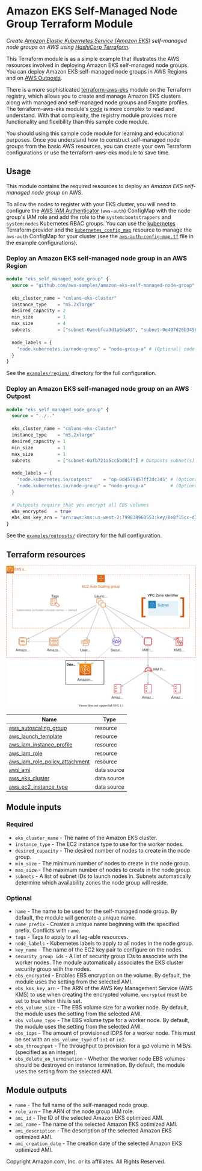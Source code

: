 # Amazon EKS Self-Managed Node Group Terraform Module

*Create [Amazon Elastic Kubernetes Service (Amazon EKS)](https://aws.amazon.com/eks) self-managed node groups on AWS using [HashiCorp Terraform](https://www.hashicorp.com/products/terraform).*

This Terraform module is as a simple example that illustrates the AWS resources involved in deploying Amazon EKS self-managed node groups. You can deploy Amazon EKS self-managed node groups in AWS Regions and on [AWS Outposts](https://aws.amazon.com/outposts/).

There is a more sophisticated [terraform-aws-eks](https://registry.terraform.io/modules/terraform-aws-modules/eks/aws) module on the Terraform registry, which allows you to create and manage Amazon EKS clusters along with managed and self-managed node groups and Fargate profiles. The terraform-aws-eks module's [code](https://github.com/terraform-aws-modules/terraform-aws-eks) is more complex to read and understand. With that complexity, the registry module provides more functionality and flexibility than this sample code module.

You should using this sample code module for learning and educational purposes. Once you understand how to construct self-managed node groups from the basic AWS resources, you can create your own Terraform configurations or use the terraform-aws-eks module to save time.

## Usage

This module contains the required resources to deploy an *Amazon EKS self-managed node group* on AWS.

To allow the nodes to register with your EKS cluster, you will need to configure the [AWS IAM Authenticator](https://github.com/kubernetes-sigs/aws-iam-authenticator) (`aws-auth`) ConfigMap with the node group's IAM role and add the role to the `system:bootstrappers` and `system:nodes` Kubernetes RBAC groups. You can use the [kubernetes]() Terraform provider and the [`kubernetes_config_map`]() resource to manage the `aws-auth` ConfigMap for your cluster (see the [`aws-auth-config-map.tf`]() file in the example configurations).

### Deploy an Amazon EKS self-managed node group in an AWS Region

```terraform
module "eks_self_managed_node_group" {
  source = "github.com/aws-samples/amazon-eks-self-managed-node-group"

  eks_cluster_name = "cmluns-eks-cluster"
  instance_type    = "m5.2xlarge"
  desired_capacity = 2
  min_size         = 1
  max_size         = 4
  subnets          = ["subnet-0aeebfca3d1a6da83", "subnet-0e407d26b34566b16"] # Region subnet(s)

  node_labels = {
    "node.kubernetes.io/node-group" = "node-group-a" # (Optional) node-group name label
  }
}
```

See the [`examples/region/`](./examples/region/) directory for the full configuration.

### Deploy an Amazon EKS self-managed node group on an AWS Outpost

```terraform
module "eks_self_managed_node_group" {
  source = "../.."

  eks_cluster_name = "cmluns-eks-cluster"
  instance_type    = "m5.2xlarge"
  desired_capacity = 1
  min_size         = 1
  max_size         = 1
  subnets          = ["subnet-0afb721a5cc5bd01f"] # Outposts subnet(s)

  node_labels = {
    "node.kubernetes.io/outpost"    = "op-0d4579457ff2dc345" # (Optional) Outpost ID label
    "node.kubernetes.io/node-group" = "node-group-a"         # (Optional) node-group name label
  }

  # Outposts require that you encrypt all EBS volumes
  ebs_encrypted   = true
  ebs_kms_key_arn = "arn:aws:kms:us-west-2:799838960553:key/0e8f15cc-d3fc-4da4-ae03-5fadf45cc0fb"
}
```

See the [`examples/outposts/`](./examples/outposts) directory for the full configuration.

## Terraform resources

![anatomy of an EKS self-managed node group](./diagrams/amazon-eks-self-managed-node-group.svg)

| Name                                                                                                                                     | Type        |
| ---------------------------------------------------------------------------------------------------------------------------------------- | ----------- |
| [aws_autoscaling_group](https://registry.terraform.io/providers/hashicorp/aws/latest/docs/resources/autoscaling_group)                   | resource    |
| [aws_launch_template](https://registry.terraform.io/providers/hashicorp/aws/latest/docs/resources/launch_template)                       | resource    |
| [aws_iam_instance_profile](https://registry.terraform.io/providers/hashicorp/aws/latest/docs/resources/iam_instance_profile)             | resource    |
| [aws_iam_role](https://registry.terraform.io/providers/hashicorp/aws/latest/docs/resources/iam_role)                                     | resource    |
| [aws_iam_role_policy_attachment](https://registry.terraform.io/providers/hashicorp/aws/latest/docs/resources/iam_role_policy_attachment) | resource    |
| [aws_ami](https://registry.terraform.io/providers/hashicorp/aws/latest/docs/data-sources/ami)                                            | data source |
| [aws_eks_cluster](https://registry.terraform.io/providers/hashicorp/aws/latest/docs/data-sources/eks_cluster)                            | data source |
| [aws_ec2_instance_type](https://registry.terraform.io/providers/hashicorp/aws/latest/docs/data-sources/ec2_instance_type)                | data source |

## Module inputs

### Required

- `eks_cluster_name` - The name of the Amazon EKS cluster.
- `instance_type` - The EC2 instance type to use for the worker nodes.
- `desired_capacity` - The desired number of nodes to create in the node group.
- `min_size` - The minimum number of nodes to create in the node group.
- `max_size` - The maximum number of nodes to create in the node group.
- `subnets` - A list of subnet IDs to launch nodes in. Subnets automatically determine which availability zones the node group will reside.

### Optional

- `name` - The name to be used for the self-managed node group. By default, the module will generate a unique name.
- `name_prefix` - Creates a unique name beginning with the specified prefix. Conflicts with `name`.
- `tags` - Tags to apply to all tag-able resources.
- `node_labels` - Kubernetes labels to apply to all nodes in the node group.
- `key_name` - The name of the EC2 key pair to configure on the nodes.
- `security_group_ids` - A list of security group IDs to associate with the worker nodes. The module automatically associates the EKS cluster security group with the nodes.
- `ebs_encrypted` - Enables EBS encryption on the volume. By default, the module uses the setting from the selected AMI.
- `ebs_kms_key_arn` - The ARN of the AWS Key Management Service (AWS KMS) to use when creating the encrypted volume. `encrypted` must be set to true when this is set.
- `ebs_volume_size` - The EBS volume size for a worker node. By default, the module uses the setting from the selected AMI.
- `ebs_volume_type` - The EBS volume type for a worker node. By default, the module uses the setting from the selected AMI.
- `ebs_iops` - The amount of provisioned IOPS for a worker node. This must be set with an `ebs_volume_type` of `io1` or `io2`.
- `ebs_throughput` - The throughput to provision for a `gp3` volume in MiB/s (specified as an integer).
- `ebs_delete_on_termination` - Whether the worker node EBS volumes should be destroyed on instance termination. By default, the module uses the setting from the selected AMI.

## Module outputs

- `name` - The full name of the self-managed node group.
- `role_arn` - The ARN of the node group IAM role.
- `ami_id` - The ID of the selected Amazon EKS optimized AMI.
- `ami_name` - The name of the selected Amazon EKS optimized AMI.
- `ami_description` - The description of the selected Amazon EKS optimized AMI.
- `ami_creation_date` - The creation date of the selected Amazon EKS optimized AMI.


Copyright Amazon.com, Inc. or its affiliates. All Rights Reserved.
